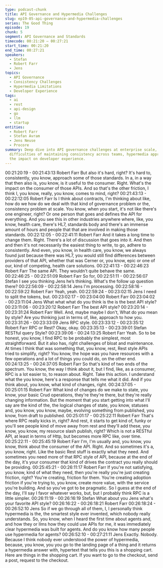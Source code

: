 ```yaml
---
type: podcast-chunk
title: API Governance and Hypermedia Challenges
slug: ep19-05-api-governance-and-hypermedia-challenges
series: The Good Thing
episode: 19
chunk: 5
segment: API Governance and Standards
timecode: 00:21:20 – 00:27:21
start_time: 00:21:20
end_time: 00:27:21
speakers:
  - Stefan
  - Robert Farr
  - Jens
topics:
  - API Governance
  - Consistency Challenges
  - Hypermedia Limitations
  - Developer Experience
tags:
  - ai
  - rest
  - api-design
  - go
  - llm
  - startup
entities:
  - Robert Farr
  - Stefan Avram
  - Jens Neuse
  - Procore
summary: Deep dive into API governance challenges at enterprise scale, exploring the
  difficulties of maintaining consistency across teams, hypermedia approaches, and
  the impact on developer experience.
---
```


00:21:20:19 - 00:21:43:13
Robert Farr
But also it's hard, right? It's hard to, consistently, you know, approach some of those standards.
In a, in a way that then also is, you know, is it useful to the consumer. Right. What's the impact
on the consumer of those APIs. And so that's the other friction, I think I, you know, really, you
know, comes to mind, right?
00:21:43:13 - 00:22:12:05
Robert Farr
Is I think about contracts, I'm thinking about like, how do we how do we deal with that kind of
governance problem or the, consistency problem at scale. You know, when you start, it's not like
there's one engineer, right? Or one person that goes and defines the API for everything. And
you see this in other industries anywhere where, like, you know, health care, there's HL7,
standards body and there's an immense amount of hours and people that that are involved in
making those standards.
00:22:12:05 - 00:22:41:11
Robert Farr
And it takes a long time to change them. Right. There's a lot of discussion that goes into it. And
then and then it's not necessarily the easiest thing to write, to go, adhere to consistently. And
even, you know, in health care, you know, we always found just because there was HL7, you
would still find differences between providers of that API, whether that was Cerner or, you know,
epic or one of our, kind of competing, health care solutions.
00:22:41:13 - 00:22:46:23
Robert Farr
The same API. They wouldn't quite behave the same.
00:22:46:25 - 00:22:51:09
Robert Farr
So for,
00:22:51:11 - 00:22:56:07
Stefan
I see you thinking Jens he’s thinking. What's the follow up question there?
00:22:56:09 - 00:22:58:14
Jens
I'm processing.
00:22:58:16 - 00:22:59:22
Robert Farr
Yeah, yeah.
00:22:59:24 - 00:23:02:15
Jens
I need to split the tokens, but.
00:23:02:17 - 00:23:04:00
Robert Farr
00:23:04:02 - 00:23:11:04
Jens
What what what do you think is the is the best API style?
00:23:11:06 - 00:23:20:12
Robert Farr
The best API style?
00:23:20:14 - 00:23:31:24
Robert Farr
Well. And, maybe maybe I don't, What do you mean by style? Are you thinking just in terms of,
like, approach to how you.
00:23:31:26 - 00:23:33:09
Jens
RPC style.
00:23:33:12 - 00:23:35:12
Robert Farr
RPC or Rest? Okay, okay.
00:23:35:13 - 00:23:39:01
Stefan
RESTful query Style?
00:23:39:06 - 00:24:13:25
Robert Farr
Yeah. So to be honest, you know, I find RPC to be probably the simplest, most straightforward.
But it also has, right challenges of bloat and maintenance. At times I think that was something
that, you know, rest, Rest style APIs tried to simplify, right? You know, the hope was you have
resources with a few operations and a lot of things you could do, on the other end.
00:24:13:25 - 00:24:37:05
Robert Farr
So that's kind of two ends of the spectrum. You know, the way I think about it, but I find, like, as
a consumer, RPC is a lot easier to, to reason about. Right. Take this action. I understand what
the you know, here's a response that tells me what it did. And if you think about, you know, what
kind of changes, right.
00:24:37:05 - 00:25:01:15
Robert Farr
What kind of changes do we make to state, you know, your basic Crud operations, they're
they're there, but they're really changing information. But the moment that you start getting into
what I'll say are the kind of the, the logical changes of state, you know, statuses and, you know,
you know, maybe, evolving something from published, you know, from draft to published.
00:25:01:17 - 00:25:22:11
Robert Farr
That's where RPC really kicks in, right? And rest, it starts to get kind of, funky or you'll see
people kind of move away from rest and they'll add these, you know, you know, my resource
slash publish, right? Which is not a RESTful API, at least in terms of Http, but becomes more
RPC like, over time.
00:25:22:11 - 00:25:45:19
Robert Farr
I'm, I'm usually and, you know, you know, think about the consumer of the API. Right. And so
sometimes it's a, you know, right. Like the basic Rest stuff is exactly what they need. And
sometimes you need more of that RPC style of API, because at the end of the day, it's your
consumer that kind of drives the contract you really should be providing.
00:25:45:21 - 00:26:11:17
Robert Farr
If you're not satisfying, you know, kind of what they need, then you're really you're just creating
friction, right? You're creating, friction for them. You're creating adoption friction if you're trying
to, you know, create more value, with the service you're building. And so you've got to be
pragmatic. So I guess at the end of the day, I'll say I favor whatever works, but, but I probably
think RPC is a little simpler.
00:26:11:19 - 00:26:16:19
Stefan
What about you Jens what's your favorite API style?
00:26:16:22 - 00:26:18:21
Robert Farr
00:26:18:24 - 00:26:52:10
Jens
So if we go through all of them, I, I personally think hypermedia is the, the smartest style ever
invented, which nobody really understands. So, you know, when I heard the first time about
agents and, and how they or llms how they could use APIs for me, it was immediately clear
hypermedia was built for agents. And do you know how many people use hypermedia for
agents?
00:26:52:10 - 00:27:21:11
Jens
Exactly. Nobody. Because I think nobody ever understood the power of hypermedia, because,
you know, you you go to the landing page of a thing and it returns a hypermedia answer with,
hypertext that tells you this is a shopping cart. Here are things in the shopping cart. If you want
to go to the checkout, send a post, request to the checkout.